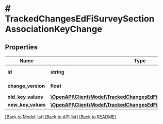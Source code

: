 # # TrackedChangesEdFiSurveySectionAssociationKeyChange

## Properties

Name | Type | Description | Notes
------------ | ------------- | ------------- | -------------
**id** | **string** | Resource identifier | [optional]
**change_version** | **float** | Change version | [optional]
**old_key_values** | [**\OpenAPI\Client\Model\TrackedChangesEdFiSurveySectionAssociationKey**](TrackedChangesEdFiSurveySectionAssociationKey.md) |  | [optional]
**new_key_values** | [**\OpenAPI\Client\Model\TrackedChangesEdFiSurveySectionAssociationKey**](TrackedChangesEdFiSurveySectionAssociationKey.md) |  | [optional]

[[Back to Model list]](../../README.md#models) [[Back to API list]](../../README.md#endpoints) [[Back to README]](../../README.md)
